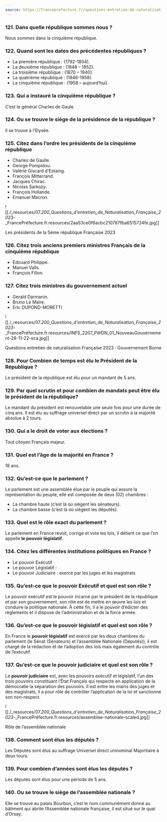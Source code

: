 ```yaml
---
source: https://franceprefecture.fr/questions-entretien-de-naturalisation-2023/7/
---
```

### 121\. Dans quelle république sommes nous ?

Nous sommes dans la cinquième république.

### 122\. Quand sont les dates des précédentes républiques ?

* La première république : (1792-1804).
* La deuxième république : (1848 – 1852).
* La troisième république : (1870 – 1940).
* La quatrième république : (1946-1958).
* La cinquième république : (1958 – aujourd’hui).

### 123\. Qui a instauré la cinquième république ?

C’est le général Charles de Gaule.

### 124\. Ou se trouve le siège de la présidence de la république ?

Il se trouve à l’Elysée.

### 125\. Citez dans l’ordre les présidents de la cinquième république

* Charles de Gaulle.
* George Pompidou.
* Valérie Giscard d’Estaing.
* François Mitterrand.
* Jacques Chirac.
* Nicolas Sarkozy.
* François Hollande.
* Emanuel Macron.

![[./_resources/07._200_Questions_d'entretien_de_Naturalisation_Française_2023_-_FrancePréfecture.fr.resources/2aa53ce0f6acbc210787fba6515724fe.jpg]]

Les présidents de la 5éme république Française 2023

### 126\. Citez trois anciens premiers ministres Français de la cinquième république

* Edouard Philippe.
* Manuel Valls.
* François Fillon.

### 127\. Citez trois ministres du gouvernement actuel

* Gerald Darmanin.
* Bruno Le Maire.
* Eric DUPOND-MORETTI

![[./_resources/07._200_Questions_d'entretien_de_Naturalisation_Française_2023_-_FrancePréfecture.fr.resources/INFS_2207_PWDN_01_NouveauGouvernement-28-11-22-sca.jpg]]

Questions entretien de naturalisation Française 2023 : Gouvernement Borne

### 128\. Pour Combien de temps est élu le Président de la République ?

Le président de la république est élu pour un mandant de 5 ans.

### 129\. Par quel scrutin et pour combien de mandats peut être élu le président de la république?

Le mandant du président est renouvelable une seule fois pour une durée de cinq ans.
Il est élu au suffrage universel direct par un scrutin à la majorité absolue à 2 tours.

### 130\. Qui a le droit de voter aux élections ?

Tout citoyen Français majeur.

### 131\. Quel est l’âge de la majorité en France ?

18 ans.

### 132\. Qu’est-ce que le parlement ?

Le parlement est une assemblée élue par le peuple qui assure la représentation du peuple, elle est composée de deux (02) chambres :

* La chambre haute (c’est là où siègent les sénateurs).
* La chambre basse (c’est là où siègent les députés).

### 133\. Quel est le rôle exact du parlement ?

Le parlement en France revoit, corrige et vote les lois, il détient ce que l’on appelle **le pouvoir législatif**.

### 134\. Citez les différentes institutions politiques en France ?

* Le pouvoir Exécutif
* Le pouvoir Législatif :
* Le pouvoir Judiciaire : exercé par les juges et les magistrats

### 135\. Qu’est-ce que le pouvoir Exécutif et quel est son rôle ?

Le pouvoir exécutif est le pouvoir incarné par le président de la république et par son gouvernement, son rôle est de mettre en œuvre les lois et conduire la politique nationale. À cette fin, il a le pouvoir d’édicter des règlements et il dispose de l’administration et de la force armée.

### 136\. Qu’est-ce que le pouvoir législatif et quel est son rôle ?

En France le **pouvoir législatif** est exercé par les deux chambres du parlement (le Sénat (Sénateurs) et l’assemblée Nationale (Députés)), il est chargé de la rédaction et de l’adoption des lois mais également du contrôle de l’exécutif.

### 137\. Qu’est-ce que le pouvoir judiciaire et quel est son rôle ?

Le **pouvoir judiciaire** est, avec les pouvoirs exécutif et législatif, l’un des trois pouvoirs constituant l’État Français qui respecte en application de la démocratie la séparation des pouvoirs. Il est entre les mains des juges et des magistrats, il a pour rôle de contrôler l’application de la loi et sanctionne son non-respect.

![[./_resources/07._200_Questions_d'entretien_de_Naturalisation_Française_2023_-_FrancePréfecture.fr.resources/assemblee-nationale-scaled.jpg]]

Rôle de l’assemblée nationale

### 138\. Comment sont élus les députés ?

Les Députés sont élus au suffrage Universel direct uninominal Majoritaire à deux tours.

### 139\. Pour combien d’années sont élus les députés ?

Les députés sont élus pour une période de 5 ans.

### 140\. Ou se trouve le siège de l’assemblée nationale ?

Elle se trouve au palais Bourbon, c’est le nom communément donné au bâtiment qui abrite l’Assemblée nationale française, il est situé sur le quai d’Orsay.

